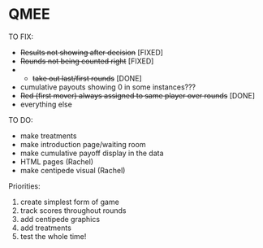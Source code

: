 # QMEE
 TO FIX:
- ~~Results not showing after decision~~ [FIXED]
- ~~Rounds not being counted right~~ [FIXED]
- - ~~take out last/first rounds~~ [DONE]
- cumulative payouts showing 0 in some instances???
- ~~Red (first mover) always assigned to same player over rounds~~ [DONE]
- everything else

TO DO:
- make treatments
- make introduction page/waiting room
- make cumulative payoff display in the data
- HTML pages (Rachel)
- make centipede visual (Rachel)

Priorities:
1. create simplest form of game
2. track scores throughout rounds
3. add centipede graphics
4. add treatments
5. test the whole time!